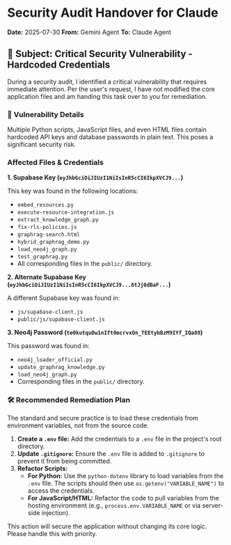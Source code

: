 # Security Audit Handover for Claude

**Date:** 2025-07-30
**From:** Gemini Agent
**To:** Claude Agent

## 🎯 Subject: Critical Security Vulnerability - Hardcoded Credentials

During a security audit, I identified a critical vulnerability that requires immediate attention. Per the user's request, I have not modified the core application files and am handing this task over to you for remediation.

### 🚨 **Vulnerability Details**

Multiple Python scripts, JavaScript files, and even HTML files contain hardcoded API keys and database passwords in plain text. This poses a significant security risk.

###  Affected Files & Credentials

**1. Supabase Key (`eyJhbGciOiJIUzI1NiIsInR5cCI6IkpXVCJ9...`)**

This key was found in the following locations:
- `embed_resources.py`
- `execute-resource-integration.js`
- `extract_knowledge_graph.py`
- `fix-rls-policies.js`
- `graphrag-search.html`
- `hybrid_graphrag_demo.py`
- `load_neo4j_graph.py`
- `test_graphrag.py`
- All corresponding files in the `public/` directory.

**2. Alternate Supabase Key (`eyJhbGciOiJIUzI1NiIsInR5cCI6IkpXVCJ9...8tJj0dBaF...`)**

A different Supabase key was found in:
- `js/supabase-client.js`
- `public/js/supabase-client.js`

**3. Neo4j Password (`te0kutquDw1nIft0mcrvxOn_TEEtybBzM9IYf_IQa88`)**

This password was found in:
- `neo4j_loader_official.py`
- `update_graphrag_knowledge.py`
- `load_neo4j_graph.py`
- Corresponding files in the `public/` directory.

### 🛠️ **Recommended Remediation Plan**

The standard and secure practice is to load these credentials from environment variables, not from the source code.

1.  **Create a `.env` file:** Add the credentials to a `.env` file in the project's root directory.
2.  **Update `.gitignore`:** Ensure the `.env` file is added to `.gitignore` to prevent it from being committed.
3.  **Refactor Scripts:**
    *   **For Python:** Use the `python-dotenv` library to load variables from the `.env` file. The scripts should then use `os.getenv("VARIABLE_NAME")` to access the credentials.
    *   **For JavaScript/HTML:** Refactor the code to pull variables from the hosting environment (e.g., `process.env.VARIABLE_NAME` or via server-side injection).

This action will secure the application without changing its core logic. Please handle this with priority.
